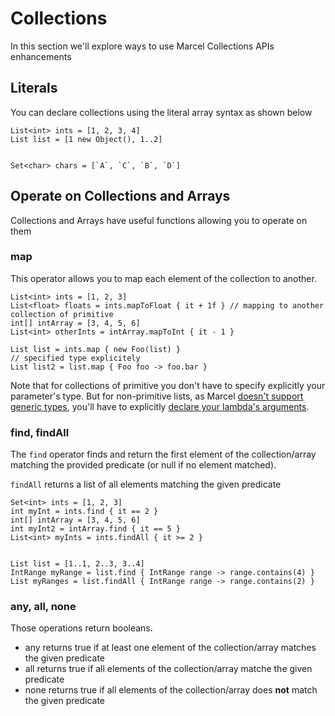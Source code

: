 # Collections

In this section we'll explore ways to use Marcel Collections APIs enhancements

## Literals

You can declare collections using the literal array syntax as shown below 

```marcel
List<int> ints = [1, 2, 3, 4]
List list = [1 new Object(), 1..2]


Set<char> chars = [`A`, `C`, `B`, `D`]
```
## Operate on Collections and Arrays

Collections and Arrays have useful functions allowing you to operate on them

### map

This operator allows you to map each element of the collection to another.

```marcel
List<int> ints = [1, 2, 3]
List<float> floats = ints.mapToFloat { it + 1f } // mapping to another collection of primitive
int[] intArray = [3, 4, 5, 6]
List<int> otherInts = intArray.mapToInt { it - 1 }

List list = ints.map { new Foo(list) }
// specified type explicitely
List list2 = list.map { Foo foo -> foo.bar }
```

Note that for collections of primitive you don't have to specify explicitly your parameter's type. 
But for non-primitive lists, as Marcel [doesn't support generic types](../language-specification/types/index.md#generic-types), you'll have to explicitly 
[declare your lambda's arguments](../language-specification/lambdas.md).

### find, findAll

The `find` operator finds and return the first element of the collection/array matching the provided predicate (or null if no element matched).

`findAll` returns a list of all elements matching the given predicate

```marcel
Set<int> ints = [1, 2, 3]
int myInt = ints.find { it == 2 }
int[] intArray = [3, 4, 5, 6]
int myInt2 = intArray.find { it == 5 }
List<int> myInts = ints.findAll { it >= 2 }


List list = [1..1, 2..3, 3..4]
IntRange myRange = list.find { IntRange range -> range.contains(4) }
List myRanges = list.findAll { IntRange range -> range.contains(2) }
```

### any, all, none
Those operations return booleans.
- any returns true if at least one element of the collection/array matches the given predicate
- all returns true if all elements of the collection/array matche the given predicate
- none returns true if all elements of the collection/array does **not** match the given predicate

